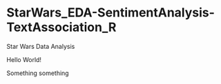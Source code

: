 # StarWars_EDA-SentimentAnalysis-TextAssociation_R
Star Wars Data Analysis 

Hello World!

Something something
